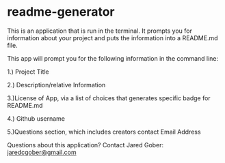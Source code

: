 # readme-generator
This is an application that is run in the terminal. It prompts you for information about your project and puts the information into a README.md file. 

This app will prompt you for the following information in the command line:

1.) Project Title

2.) Description/relative Information

3.)License of App, via a list of choices that generates specific badge for README.md

4.) Github username 

5.)Questions section, which includes creators contact Email Address


Questions about this application?
Contact Jared Gober: jaredcgober@gmail.com



